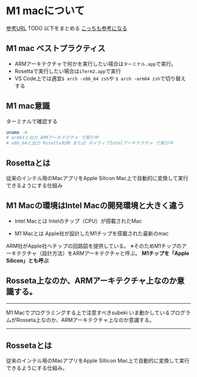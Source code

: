 # M1 macについて

[参考URL](https://zenn.dev/osuzuki/articles/a535b2840bbea3)
TODO 以下をまとめる
[こっちも参考になる](https://zenn.dev/suzuki_hoge/books/2021-07-m1-mac-4ede8ceb81e13aef10cf)

## M1 mac ベストプラクティス

- ARMアーキテクチャで何かを実行したい場合は`ターミナル.app`で実行。
- Rosettaで実行したい場合は`iTerm2.app`で実行
- VS Code上では適宜`$ arch -x86_64 zsh`や `$ arch -arm64 zsh`で切り替えする

## M1 mac意識

ターミナルで確認する

```sh
uname -m
# arm64と出力 ARMアーキテクチャ で実行中
# x86_64と出力 Rosetta利用 または ネイティブIntelアーキテクチャ で実行中
```


## Rosettaとは

従来のインテル用のMacアプリをApple Silicon Mac上で自動的に変換して実行できるようにする仕組み


## M1 Macの環境はIntel Macの開発環境と大きく違う

- Intel Macとは
Intelのチップ（CPU）が搭載されたMac

- M1 Macとは
Apple社が設計したM1チップを搭載された最新のmac

ARM社がApple社へチップの回路図を提供している。
※そのためM1チップのアーキテクチャ（設計方法）をARMアーキテクチャと呼ぶ。
**M1チップを「Apple Silicon」とも呼ぶ**

## Rosseta上なのか、ARMアーキテクチャ上なのか意識する。

---
M1 Macでプログラミングする上で注意すべきsubeki
いま動かしているプログラムがRosseta上なのか、ARMアーキテクチャ上なのか意識する。

---

## Rossetaとは

従来のインテル用のMacアプリをApple Sillicon Mac上で自動的に変換して実行できるようにする仕組み。
